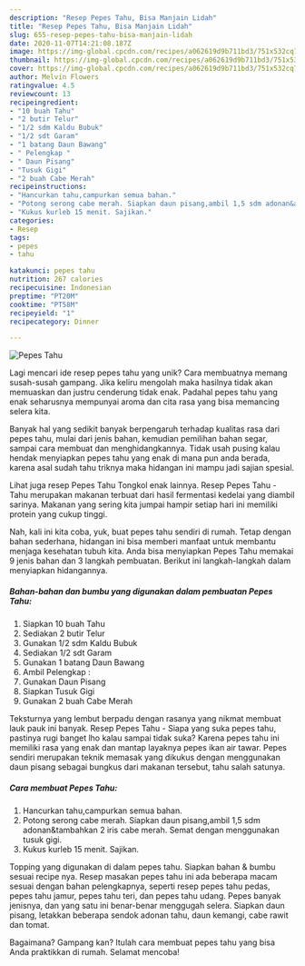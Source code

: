 ```yaml
---
description: "Resep Pepes Tahu, Bisa Manjain Lidah"
title: "Resep Pepes Tahu, Bisa Manjain Lidah"
slug: 655-resep-pepes-tahu-bisa-manjain-lidah
date: 2020-11-07T14:21:08.187Z
image: https://img-global.cpcdn.com/recipes/a062619d9b711bd3/751x532cq70/pepes-tahu-foto-resep-utama.jpg
thumbnail: https://img-global.cpcdn.com/recipes/a062619d9b711bd3/751x532cq70/pepes-tahu-foto-resep-utama.jpg
cover: https://img-global.cpcdn.com/recipes/a062619d9b711bd3/751x532cq70/pepes-tahu-foto-resep-utama.jpg
author: Melvin Flowers
ratingvalue: 4.5
reviewcount: 13
recipeingredient:
- "10 buah Tahu"
- "2 butir Telur"
- "1/2 sdm Kaldu Bubuk"
- "1/2 sdt Garam"
- "1 batang Daun Bawang"
- " Pelengkap "
- " Daun Pisang"
- "Tusuk Gigi"
- "2 buah Cabe Merah"
recipeinstructions:
- "Hancurkan tahu,campurkan semua bahan."
- "Potong serong cabe merah. Siapkan daun pisang,ambil 1,5 sdm adonan&amp;tambahkan 2 iris cabe merah. Semat dengan menggunakan tusuk gigi."
- "Kukus kurleb 15 menit. Sajikan."
categories:
- Resep
tags:
- pepes
- tahu

katakunci: pepes tahu 
nutrition: 267 calories
recipecuisine: Indonesian
preptime: "PT20M"
cooktime: "PT58M"
recipeyield: "1"
recipecategory: Dinner

---
```



![Pepes Tahu](https://img-global.cpcdn.com/recipes/a062619d9b711bd3/751x532cq70/pepes-tahu-foto-resep-utama.jpg)

Lagi mencari ide resep pepes tahu yang unik? Cara membuatnya memang susah-susah gampang. Jika keliru mengolah maka hasilnya tidak akan memuaskan dan justru cenderung tidak enak. Padahal pepes tahu yang enak seharusnya mempunyai aroma dan cita rasa yang bisa memancing selera kita.

Banyak hal yang sedikit banyak berpengaruh terhadap kualitas rasa dari pepes tahu, mulai dari jenis bahan, kemudian pemilihan bahan segar, sampai cara membuat dan menghidangkannya. Tidak usah pusing kalau hendak menyiapkan pepes tahu yang enak di mana pun anda berada, karena asal sudah tahu triknya maka hidangan ini mampu jadi sajian spesial.

Lihat juga resep Pepes Tahu Tongkol enak lainnya. Resep Pepes Tahu - Tahu merupakan makanan terbuat dari hasil fermentasi kedelai yang diambil sarinya. Makanan yang sering kita jumpai hampir setiap hari ini memiliki protein yang cukup tinggi.


Nah, kali ini kita coba, yuk, buat pepes tahu sendiri di rumah. Tetap dengan bahan sederhana, hidangan ini bisa memberi manfaat untuk membantu menjaga kesehatan tubuh kita. Anda bisa menyiapkan Pepes Tahu memakai 9 jenis bahan dan 3 langkah pembuatan. Berikut ini langkah-langkah dalam menyiapkan hidangannya.

<!--inarticleads1-->

##### Bahan-bahan dan bumbu yang digunakan dalam pembuatan Pepes Tahu:

1. Siapkan 10 buah Tahu
1. Sediakan 2 butir Telur
1. Gunakan 1/2 sdm Kaldu Bubuk
1. Sediakan 1/2 sdt Garam
1. Gunakan 1 batang Daun Bawang
1. Ambil  Pelengkap :
1. Gunakan  Daun Pisang
1. Siapkan Tusuk Gigi
1. Gunakan 2 buah Cabe Merah


Teksturnya yang lembut berpadu dengan rasanya yang nikmat membuat lauk pauk ini banyak. Resep Pepes Tahu - Siapa yang suka pepes tahu, pastinya rugi banget lho kalau sampai tidak suka? Karena pepes tahu ini memiliki rasa yang enak dan mantap layaknya pepes ikan air tawar. Pepes sendiri merupakan teknik memasak yang dikukus dengan menggunakan daun pisang sebagai bungkus dari makanan tersebut, tahu salah satunya. 

<!--inarticleads2-->

##### Cara membuat Pepes Tahu:

1. Hancurkan tahu,campurkan semua bahan.
1. Potong serong cabe merah. Siapkan daun pisang,ambil 1,5 sdm adonan&amp;tambahkan 2 iris cabe merah. Semat dengan menggunakan tusuk gigi.
1. Kukus kurleb 15 menit. Sajikan.


Topping yang digunakan di dalam pepes tahu. Siapkan bahan &amp; bumbu sesuai recipe nya. Resep masakan pepes tahu ini ada beberapa macam sesuai dengan bahan pelengkapnya, seperti resep pepes tahu pedas, pepes tahu jamur, pepes tahu teri, dan pepes tahu udang. Pepes banyak jenisnya, dan yang satu ini benar-benar menggugah selera. Siapkan daun pisang, letakkan beberapa sendok adonan tahu, daun kemangi, cabe rawit dan tomat. 

Bagaimana? Gampang kan? Itulah cara membuat pepes tahu yang bisa Anda praktikkan di rumah. Selamat mencoba!
